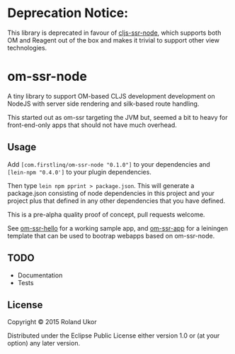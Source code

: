 # Deprecation Notice:

This library is deprecated in favour of [cljs-ssr-node](http://github.com/rukor/cljs-ssr-node), which supports both OM and Reagent out of the box and makes it trivial to support other view technologies.



# om-ssr-node

A tiny library to support OM-based CLJS development development on NodeJS with server side rendering and silk-based route handling.

This started out as om-ssr targeting the JVM but, seemed a bit to heavy for front-end-only apps that should not have much overhead.

## Usage

Add `[com.firstlinq/om-ssr-node "0.1.0"]` to your dependencies and `[lein-npm "0.4.0']` to your plugin dependencies. 

Then type `lein npm pprint > package.json`. This will generate a package.json consisting of node dependencies in this project and your project plus that defined in any other dependencies that you have defined. 


This is a pre-alpha quality proof of concept, pull requests welcome.

See [om-ssr-hello](http://github.com/rukor/om-ssr-hello) for a working sample app, and [om-ssr-app](http://github.com/rukor/om-ssr-app) for a leiningen template that can be 
used to bootrap webapps based on om-ssr-node.

## TODO

- Documentation
- Tests

## License

Copyright © 2015 Roland Ukor

Distributed under the Eclipse Public License either version 1.0 or (at
your option) any later version.
